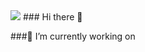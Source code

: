 <img src="https://img.shields.io/badge/Android-3DDC84?style=flat-square&logo=Android&logoColor=white"/>
### Hi there 👋

###🔭 I’m currently working on

<script src="https://gist.github.com/cheneyls/f0b7f1c6359aef54f9e0f33fbb18f5da.js"></script>


<!--
**cheneyls/cheneyls** is a ✨ _special_ ✨ repository because its `README.md` (this file) appears on your GitHub profile.

Here are some ideas to get you started:

- 🔭 I’m currently working on ...
- 🌱 I’m currently learning ...
- 👯 I’m looking to collaborate on ...
- 🤔 I’m looking for help with ...
- 💬 Ask me about ...
- 📫 How to reach me: ...
- 😄 Pronouns: ...
- ⚡ Fun fact: ...
-->
